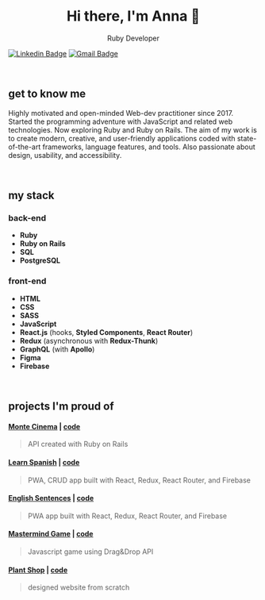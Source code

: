 <div align="center">
  <h1> Hi there, I'm Anna 👋</h1>
  <p>Ruby Developer</p>
</div>

[![Linkedin Badge](https://img.shields.io/badge/-LinkedIn-blue?style=flat-square&logo=Linkedin&logoColor=white&link=https://www.linkedin.com/in/anna-kotowicz-53692319b/)](https://www.linkedin.com/in/anna-kotowicz-53692319b/)
[![Gmail Badge](https://img.shields.io/badge/-Gmail-c14438?style=flat-square&logo=Gmail&logoColor=white&link=mailto:anna.julia.kotowicz@gmail.com)](mailto:anna.julia.kotowicz@gmail.com)

<br />

## get to know me


Highly motivated and open-minded Web-dev practitioner since 2017. Started the programming adventure with JavaScript and related web technologies. Now exploring Ruby and Ruby on Rails. The aim of my work is to create modern, creative, and user-friendly applications coded with state-of-the-art frameworks, language features, and tools. Also passionate about design, usability, and accessibility.
 
<br />

## my stack

### back-end

- __Ruby__
- __Ruby on Rails__
- __SQL__
- __PostgreSQL__

### front-end

- __HTML__
- __CSS__
- __SASS__
- __JavaScript__
- __React.js__ (hooks, __Styled Components__, __React Router__)
- __Redux__ (asynchronous with __Redux-Thunk__)
- __GraphQL__ (with __Apollo__)
- __Figma__
- __Firebase__

<br />

## projects I'm proud of

#### [Monte Cinema](https://monte-cinema-api.herokuapp.com) | [code](https://github.com/kodowicz/monte-cinema) 
> API created with Ruby on Rails

#### [Learn Spanish](https://learn-spanish.web.app/) | [code](https://github.com/kodowicz/learn-spanish) 
> PWA, CRUD app built with React, Redux, React Router, and Firebase

#### [English Sentences](https://english-grammar.web.app/) | [code](https://github.com/kodowicz/english-grammar) 
> PWA app built with React, Redux, React Router, and Firebase

#### [Mastermind Game](https://kodowicz.github.io/mastermind/) | [code](https://github.com/kodowicz/mastermind) 
> Javascript game using Drag&Drop API

#### [Plant Shop](https://kodowicz.github.io/plant-shop/) | [code](https://github.com/kodowicz/plant-shop) 
> designed website from scratch
